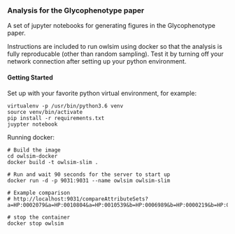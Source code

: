 ### Analysis for the Glycophenotype paper
 
A set of jupyter notebooks for generating figures in the Glycophenotype paper.
 
Instructions are included to run owlsim using docker so that the analysis is fully
reproducable (other than random sampling). Test it by turning off your network
connection after setting up your python environment.


#### Getting Started

Set up with your favorite python virtual environment, for example:

    virtualenv -p /usr/bin/python3.6 venv
    source venv/bin/activate
    pip install -r requirements.txt
    juypter notebook
    
Running docker:

    # Build the image
    cd owlsim-docker
    docker build -t owlsim-slim .

    # Run and wait 90 seconds for the server to start up
    docker run -d -p 9031:9031 --name owlsim owlsim-slim
    
    # Example comparison
    # http://localhost:9031/compareAttributeSets?a=HP:0002079&a=HP:0010804&a=HP:0010539&b=HP:0006989&b=HP:0000219&b=HP:0000248

    # stop the container
    docker stop owlsim
